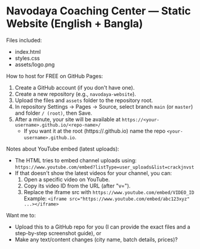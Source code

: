 
Navodaya Coaching Center — Static Website (English + Bangla)
===========================================================

Files included:
- index.html
- styles.css
- assets/logo.png

How to host for FREE on GitHub Pages:
1. Create a GitHub account (if you don't have one).
2. Create a new repository (e.g., `navodaya-website`).
3. Upload the files and `assets` folder to the repository root.
4. In repository Settings -> Pages -> Source, select branch `main` (or `master`) and folder `/ (root)`, then Save.
5. After a minute, your site will be available at `https://<your-username>.github.io/<repo-name>/`
   - If you want it at the root (https://<your-username>.github.io) name the repo `<your-username>.github.io`.

Notes about YouTube embed (latest uploads):
- The HTML tries to embed channel uploads using:
  `https://www.youtube.com/embed?listType=user_uploads&list=crackjnvst`
- If that doesn't show the latest videos for your channel, you can:
  1. Open a specific video on YouTube.
  2. Copy its video ID from the URL (after "v=").
  3. Replace the iframe src with `https://www.youtube.com/embed/VIDEO_ID`
  Example:
  `<iframe src="https://www.youtube.com/embed/abc123xyz" ...></iframe>`

Want me to:
- Upload this to a GitHub repo for you (I can provide the exact files and a step-by-step screenshot guide), or
- Make any text/content changes (city name, batch details, prices)?
